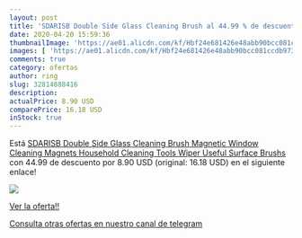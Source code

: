 ```yaml
---
layout: post
title: 'SDARISB Double Side Glass Cleaning Brush al 44.99 % de descuento'
date: 2020-04-20 15:59:36
thumbnailImage: 'https://ae01.alicdn.com/kf/Hbf24e681426e48abb90bcc081ccdb973B/SDARISB-Double-Side-Glass-Cleaning-Brush-Magnetic-Window-Cleaning-Magnets-Household-Cleaning-Tools-Wiper-Useful-Surface.jpg_350x350._SL200_.jpg'
images: [ 'https://ae01.alicdn.com/kf/Hbf24e681426e48abb90bcc081ccdb973B/SDARISB-Double-Side-Glass-Cleaning-Brush-Magnetic-Window-Cleaning-Magnets-Household-Cleaning-Tools-Wiper-Useful-Surface.jpg_350x350._SL200_.jpg' ]
comments: true
category: ofertas
author: ring
slug: 32814888416
description:
actualPrice: 8.90 USD
comparePrice: 16.18 USD
inStock: true
---
```


Está [SDARISB Double Side Glass Cleaning Brush Magnetic Window Cleaning Magnets Household Cleaning Tools Wiper Useful Surface Brushs](https://www.amazon.com/dp/32814888416/?tag=redken08-20) con 44.99 de descuento por 8.90 USD (original: 16.18 USD) en el siguiente enlace!

[![](https://ae01.alicdn.com/kf/Hbf24e681426e48abb90bcc081ccdb973B/SDARISB-Double-Side-Glass-Cleaning-Brush-Magnetic-Window-Cleaning-Magnets-Household-Cleaning-Tools-Wiper-Useful-Surface.jpg_350x350._SL200_.jpg)](https://www.amazon.com/dp/32814888416/?tag=redken08-20)

[Ver la oferta!!](https://www.amazon.com/dp/32814888416/?tag=redken08-20)

[Consulta otras ofertas en nuestro canal de telegram](https://t.me/s/ofertas25)
